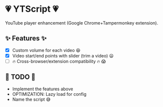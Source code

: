 # :heartpulse: YTScript :heartpulse:
YouTube player enhancement (Google Chrome+Tampermonkey extension).

## :sparkles: Features :sparkles:
- [x] Custom volume for each video :satisfied:
- [x] Video start/end points with slider (trim a video) :frowning:
- [ ] :fire: Cross-browser/extension compatibility :fire: :scream:

## :wrench: TODO :wrench:
- Implement the features above
- OPTIMIZATION: Lazy load for config
- Name the script :sweat_smile: